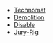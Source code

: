 - [Technomat](</SkillSystem/Specialties/Technomat.md>)
- [Demolition](</SkillSystem/Specialties/Demolition.md>)
- [Disable](</SkillSystem/Specialties/Disable.md>)
- [Jury-Rig](</SkillSystem/Specialties/Jury-Rig.md>)